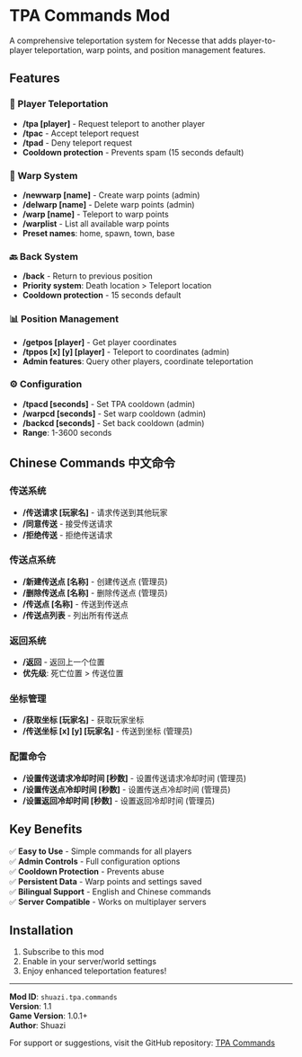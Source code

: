 # TPA Commands Mod

A comprehensive teleportation system for Necesse that adds player-to-player teleportation, warp points, and position management features.

## Features

### 🔄 Player Teleportation
- **/tpa [player]** - Request teleport to another player
- **/tpac** - Accept teleport request  
- **/tpad** - Deny teleport request
- **Cooldown protection** - Prevents spam (15 seconds default)

### 📍 Warp System
- **/newwarp [name]** - Create warp points (admin)
- **/delwarp [name]** - Delete warp points (admin)
- **/warp [name]** - Teleport to warp points
- **/warplist** - List all available warp points
- **Preset names**: home, spawn, town, base

### 🔙 Back System
- **/back** - Return to previous position
- **Priority system**: Death location > Teleport location
- **Cooldown protection** - 15 seconds default

### 📊 Position Management
- **/getpos [player]** - Get player coordinates
- **/tppos [x] [y] [player]** - Teleport to coordinates (admin)
- **Admin features**: Query other players, coordinate teleportation

### ⚙️ Configuration
- **/tpacd [seconds]** - Set TPA cooldown (admin)
- **/warpcd [seconds]** - Set warp cooldown (admin)  
- **/backcd [seconds]** - Set back cooldown (admin)
- **Range**: 1-3600 seconds

## Chinese Commands 中文命令

### 传送系统
- **/传送请求 [玩家名]** - 请求传送到其他玩家
- **/同意传送** - 接受传送请求
- **/拒绝传送** - 拒绝传送请求

### 传送点系统
- **/新建传送点 [名称]** - 创建传送点 (管理员)
- **/删除传送点 [名称]** - 删除传送点 (管理员)
- **/传送点 [名称]** - 传送到传送点
- **/传送点列表** - 列出所有传送点

### 返回系统
- **/返回** - 返回上一个位置
- **优先级**: 死亡位置 > 传送位置

### 坐标管理
- **/获取坐标 [玩家名]** - 获取玩家坐标
- **/传送坐标 [x] [y] [玩家名]** - 传送到坐标 (管理员)

### 配置命令
- **/设置传送请求冷却时间 [秒数]** - 设置传送请求冷却时间 (管理员)
- **/设置传送点冷却时间 [秒数]** - 设置传送点冷却时间 (管理员)
- **/设置返回冷却时间 [秒数]** - 设置返回冷却时间 (管理员)

## Key Benefits

✅ **Easy to Use** - Simple commands for all players  
✅ **Admin Controls** - Full configuration options  
✅ **Cooldown Protection** - Prevents abuse  
✅ **Persistent Data** - Warp points and settings saved  
✅ **Bilingual Support** - English and Chinese commands  
✅ **Server Compatible** - Works on multiplayer servers

## Installation

1. Subscribe to this mod
2. Enable in your server/world settings
3. Enjoy enhanced teleportation features!

---

**Mod ID**: `shuazi.tpa.commands`  
**Version**: 1.1  
**Game Version**: 1.0.1+  
**Author**: Shuazi

For support or suggestions, visit the GitHub repository: [TPA Commands](https://github.com/Shuazijun/TPA-Commands)
